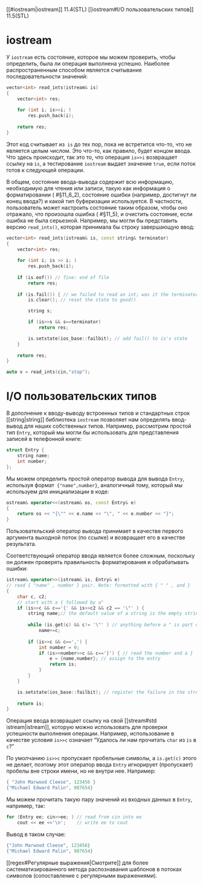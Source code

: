 
[[#iostream|iostream]] 11.4(STL)
[[iostream#I/O пользовательских типов]] 11.5(STL)

# iostream

У `iostream` есть состояние, которое мы можем проверить, чтобы определить, была ли операция выполнена успешно. Наиболее распространенным способом является считывание последовательности значений:
```c++
vector<int> read_ints(istream& is)
{
	vector<int> res;
	
	for (int i; is>>i; )
		res.push_back(i);
		
	return res;
}
```

Этот код считывает из` is` до тех пор, пока не встретится что-то, что не является целым числом. Это что-то, как правило, будет концом ввода. Что здесь происходит, так это то, что операция `is>>i` возвращает ссылку на `is`, а тестирование `iostream` выдает значение `true`, если поток готов к следующей операции.

В общем, состояние ввода-вывода содержит всю информацию, необходимую для чтения или записи, такую как информация о форматировании ( #§11_6_2), состояние ошибки (например, достигнут ли конец ввода?) и какой тип буферизации используется. В частности, пользователь может настроить состояние таким образом, чтобы оно отражало, что произошла ошибка ( #§11_5), и очистить состояние, если ошибка не была серьезной. Например, мы могли бы представить версию `read_ints()`, которая принимала бы строку завершающую ввод:
```c++
vector<int> read_ints(istream& is, const string& terminator)
{
	vector<int> res;
	
	for (int i; is >> i; )
		res.push_back(i);
		
	if (is.eof()) // fine: end of file
		return res;
		
	if (is.fail()) { // we failed to read an int; was it the terminator?
		is.clear(); // reset the state to good()

		string s;

		if (is>>s && s==terminator)
			return res;

		is.setstate(ios_base::failbit); // add fail() to is's state
	}
	
	return res;
}

auto v = read_ints(cin,"stop");
```

# I/O пользовательских типов

В дополнение к вводу-выводу встроенных типов и стандартных строк [[string|string]] библиотека `iostream` позволяет нам определять ввод-вывод для наших собственных типов. Например, рассмотрим простой тип `Entry`, который мы могли бы использовать для представления записей в телефонной книге:
```c++
struct Entry {
	string name;
	int number;
};
```

Мы можем определить простой оператор вывода для вывода `Entry`, используя формат` {"name",number}`, аналогичный тому, который мы используем для инициализации в коде:
```c++
ostream& operator<<(ostream& os, const Entry& e)
{
	return os << "{\"" << e.name << "\", " << e.number << "}";
}
```

Пользовательский оператор вывода принимает в качестве первого аргумента выходной поток (по ссылке) и возвращает его в качестве результата.

Соответствующий оператор ввода является более сложным, поскольку он должен
проверять правильность форматирования и обрабатывать ошибки:
```c++
istream& operator>>(istream& is, Entry& e)
// read { "name" , number } pair. Note: formatted with { " " , and }
{
	char c, c2;
	// start with a { followed by a"
	if (is>>c && c=='{' && is>>c2 && c2 == '\"' ) { 
		string name;// the default value of a string is the empty string:""
		
		while (is.get(c) && c!= '\"' ) // anything before a " is part of the
			name+=c;
			
		if (is>>c && c==',') {
			int number = 0;
			if (is>>number>>c && c=='}') { // read the number and a }
				e = {name,number}; // assign to the entry
				return is;
			}
		}
	}

	is.setstate(ios_base::failbit); // register the failure in the stream
	
	return is;
}
```

Операция ввода возвращает ссылку на свой [[stream#std istream|istream]], которую можно использовать для проверки успешности выполнения операции. Например, использование в качестве условия `is>>c` означает “Удалось ли нам прочитать `char` из `is` в `c`?”

По умолчанию `is>>c` пропускает пробельные символы, а `is.get(c)` этого не делает, поэтому этот оператор ввода `Entry` игнорирует (пропускает) пробелы вне строки имени, но не внутри нее. Например:
```c++
{ "John Marwood Cleese", 123456 }
{"Michael Edward Palin", 987654}
```

Мы можем прочитать такую пару значений из входных данных в `Entry`, например, так:
```c++
for (Entry ee; cin>>ee; ) // read from cin into ee
	cout << ee <<'\n';    // write ee to cout
```

Вывод в таком случае:
```c++
{"John Marwood Cleese", 123456}
{"Michael Edward Palin", 987654}
```

[[regex#Регулярные выражения|Смотрите]] для более систематизированного метода распознавания шаблонов в потоках символов (сопоставление с регулярными выражениями).





